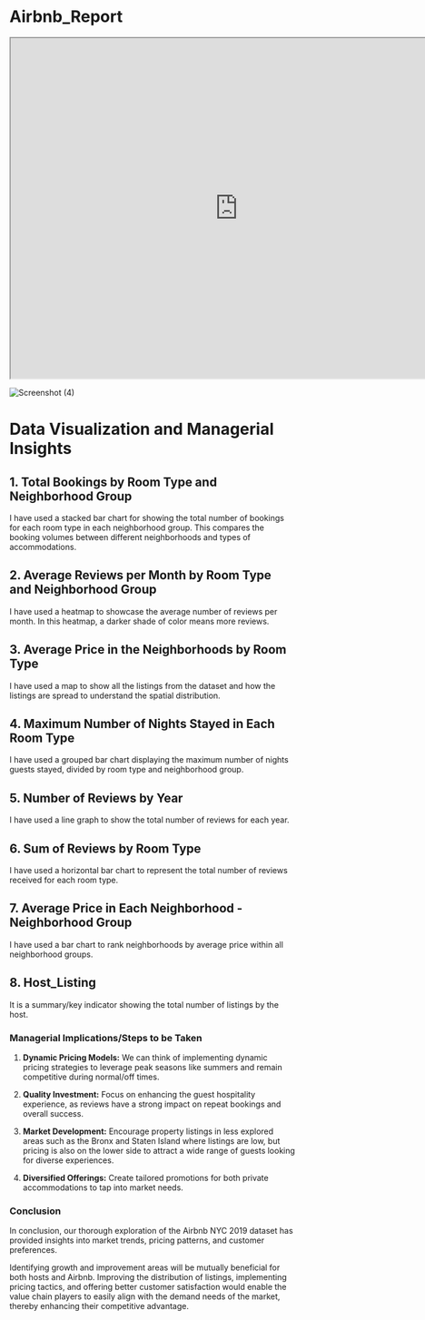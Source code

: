 # Airbnb_Report

<iframe src="https://public.tableau.com/app/profile/harsha.buddana/viz/NewYorkCityAirbnb_17031667816860/Final_Dashboard?publish=yes" width="800" height="600"></iframe>


![Screenshot (4)](https://github.com/hbuddana/Airbnb_Report/assets/65592890/6ee38345-262a-4e84-9b27-097865749989)

# Data Visualization and Managerial Insights

## 1. Total Bookings by Room Type and Neighborhood Group
I have used a stacked bar chart for showing the total number of bookings for each room type in each neighborhood group. This compares the booking volumes between different neighborhoods and types of accommodations.

## 2. Average Reviews per Month by Room Type and Neighborhood Group
I have used a heatmap to showcase the average number of reviews per month. In this heatmap, a darker shade of color means more reviews.

## 3. Average Price in the Neighborhoods by Room Type
I have used a map to show all the listings from the dataset and how the listings are spread to understand the spatial distribution.

## 4. Maximum Number of Nights Stayed in Each Room Type
I have used a grouped bar chart displaying the maximum number of nights guests stayed, divided by room type and neighborhood group.

## 5. Number of Reviews by Year
I have used a line graph to show the total number of reviews for each year.

## 6. Sum of Reviews by Room Type
I have used a horizontal bar chart to represent the total number of reviews received for each room type.

## 7. Average Price in Each Neighborhood - Neighborhood Group
I have used a bar chart to rank neighborhoods by average price within all neighborhood groups.

## 8. Host_Listing
It is a summary/key indicator showing the total number of listings by the host.

### Managerial Implications/Steps to be Taken
1. **Dynamic Pricing Models:** We can think of implementing dynamic pricing strategies to leverage peak seasons like summers and remain competitive during normal/off times.

2. **Quality Investment:** Focus on enhancing the guest hospitality experience, as reviews have a strong impact on repeat bookings and overall success.

3. **Market Development:** Encourage property listings in less explored areas such as the Bronx and Staten Island where listings are low, but pricing is also on the lower side to attract a wide range of guests looking for diverse experiences.

4. **Diversified Offerings:** Create tailored promotions for both private accommodations to tap into market needs.

### Conclusion
In conclusion, our thorough exploration of the Airbnb NYC 2019 dataset has provided insights into market trends, pricing patterns, and customer preferences.

Identifying growth and improvement areas will be mutually beneficial for both hosts and Airbnb. Improving the distribution of listings, implementing pricing tactics, and offering better customer satisfaction would enable the value chain players to easily align with the demand needs of the market, thereby enhancing their competitive advantage.
